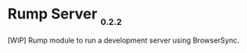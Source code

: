 # Rump Server <sub><small><sub>0.2.2</sub></small></sub>
[WIP] Rump module to run a development server using BrowserSync.
